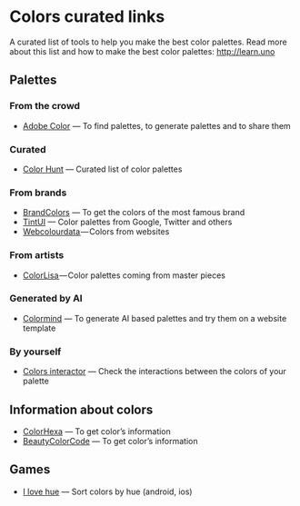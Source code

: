 # Colors curated links
A curated list of tools to help you make the best color palettes.
Read more about this list and how to make the best color palettes: http://learn.uno

## Palettes

### From the crowd

* [Adobe Color](https://color.adobe.com/) — To find palettes, to generate palettes and to share them

### Curated 
* [Color Hunt](http://colorhunt.co) — Curated list of color palettes

### From brands

* [BrandColors](https://brandcolors.net/) — To get the colors of the most famous brand
* [TintUI](http://www.rehabcenter.marketing/tintui/index.html) — Color palettes from Google, Twitter and others
* [Webcolourdata ](http://webcolourdata.com/)— Colors from websites

### From artists

- [ColorLisa ](http://www.colorlisa.com)— Color palettes coming from master pieces

### Generated by AI

* [Colormind](colormind.io) — To generate AI based palettes and try them on a website template

### By yourself

* [Colors interactor](http://colors.learn.uno/) — Check the interactions between the colors of your palette

## Information about colors

* [ColorHexa](http://www.colorhexa.com/) — To get color’s information
* [BeautyColorCode](https://www.beautycolorcode.com) — To get color’s information

## Games

* [I love hue](http://i-love-hue.com/) — Sort colors by hue (android, ios)
